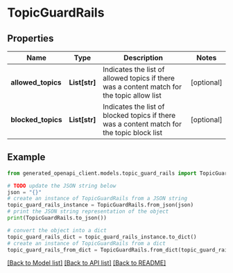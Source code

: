 # TopicGuardRails


## Properties

Name | Type | Description | Notes
------------ | ------------- | ------------- | -------------
**allowed_topics** | **List[str]** | Indicates the list of allowed topics if there was a content match for the topic allow list | [optional] 
**blocked_topics** | **List[str]** | Indicates the list of blocked topics if there was a content match for the topic block list | [optional] 

## Example

```python
from generated_openapi_client.models.topic_guard_rails import TopicGuardRails

# TODO update the JSON string below
json = "{}"
# create an instance of TopicGuardRails from a JSON string
topic_guard_rails_instance = TopicGuardRails.from_json(json)
# print the JSON string representation of the object
print(TopicGuardRails.to_json())

# convert the object into a dict
topic_guard_rails_dict = topic_guard_rails_instance.to_dict()
# create an instance of TopicGuardRails from a dict
topic_guard_rails_from_dict = TopicGuardRails.from_dict(topic_guard_rails_dict)
```
[[Back to Model list]](../README.md#documentation-for-models) [[Back to API list]](../README.md#documentation-for-api-endpoints) [[Back to README]](../README.md)


